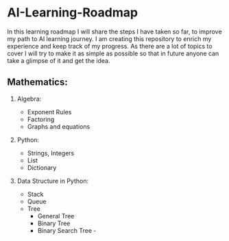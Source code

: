# AI-Learning-Roadmap

In this learning roadmap I will share the steps I have taken so far, to improve my path to AI learning journey. I am creating this repository to enrich my experience and keep track of my progress. As there are a lot of topics to cover I will try to make it as simple as possible so that in future anyone can take a glimpse of it and get the idea.

## Mathematics:
1. Algebra:
   - Exponent Rules
   - Factoring
   - Graphs and equations
  
2. Python:
      - Strings, Integers
      - List
      - Dictionary
3. Data Structure in Python:
      - Stack
      - Queue
      - Tree
         * General Tree
         * Binary Tree
         * Binary Search Tree
       - 
